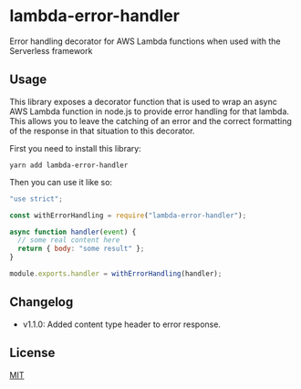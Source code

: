 # lambda-error-handler

Error handling decorator for AWS Lambda functions when used with the Serverless framework

## Usage

This library exposes a decorator function that is used to wrap an async AWS Lambda function in node.js to provide error handling for that lambda. This allows you to leave the catching of an error and the correct formatting of the response in that situation to this decorator.

First you need to install this library:

```
yarn add lambda-error-handler
```

Then you can use it like so:

```js
"use strict";

const withErrorHandling = require("lambda-error-handler");

async function handler(event) {
  // some real content here
  return { body: "some result" };
}

module.exports.handler = withErrorHandling(handler);
```

## Changelog

* v1.1.0: Added content type header to error response.

## License

[MIT](LICENSE)
